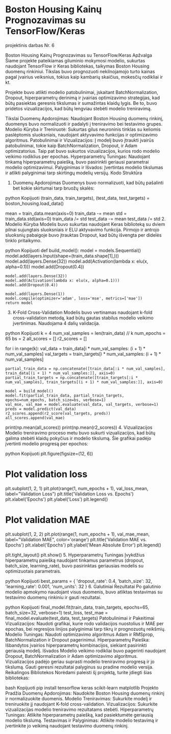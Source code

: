 # Boston Housing Kainų Prognozavimas su TensorFlow/Keras
projektinis darbas Nr. 6

Boston Housing Kainų Prognozavimas su TensorFlow/Keras
Apžvalga
Šiame projekte pateikiamas giluminio mokymosi modelio, sukurtas naudojant TensorFlow ir Keras bibliotekas, taikymas Boston Housing duomenų rinkiniui. Tikslas buvo prognozuoti nekilnojamojo turto kainas pagal įvairius veiksnius, tokius kaip kambarių skaičius, mokesčių rodikliai ir kt.

Projekte buvo atlikti modelio patobulinimai, įskaitant BatchNormalization, Dropout, hiperparametrų derinimą ir įvairias optimizavimo strategijas, kad būtų pasiektas geresnis tikslumas ir sumažintas klaidų lygis. Be to, buvo pridėtos vizualizacijos, kad būtų lengviau stebėti modelio treniravimą.

Tikslai
Duomenų Apdorojimas: Naudojant Boston Housing duomenų rinkinį, duomenys buvo normalizuoti ir padalyti į treniravimo bei testavimo grupes.
Modelio Kūryba ir Treniruotė: Sukurtas gilus neuroninis tinklas su keliomis paslėptomis sluoksniais, naudojant aktyvavimo funkcijas ir optimizavimo algoritmus.
Patobulinimai ir Vizualizacijos: Į modelį buvo įtraukti įvairūs patobulinimai, tokie kaip BatchNormalization, Dropout, ir Adam optimizatorius. Taip pat buvo sukurtos vizualizacijos, kurios rodo modelio veikimo rodiklius per epochas.
Hyperparametrų Tuningas: Naudojant tinkamą hiperparametrų paiešką, buvo pasirinkti geriausi parametrai modelio optimizavimui.
Palyginimas ir Išvados: Įvertintas modelio tikslumas ir atlikti palyginimai tarp skirtingų modelių versijų.
Kodo Struktūra
1. Duomenų Apdorojimas
Duomenys buvo normalizuoti, kad būtų pašalinti bet kokie skirtumai tarp bruožų skalės:

python
Kopijuoti
(train_data, train_targets), (test_data, test_targets) = boston_housing.load_data()

mean = train_data.mean(axis=0)
train_data -= mean
std = train_data.std(axis=0)
train_data /= std
test_data -= mean
test_data /= std
2. Modelio Kūryba
Modelis buvo sukurtas naudojant Keras biblioteką su dviem pilnai sujungtais sluoksniais ir ELU aktyvavimo funkcija. Pirmojo ir antrojo sluoksnių pabaigoje buvo įtrauktas Dropout, kad būtų išvengta per didelės tinklo pritaikymo.

python
Kopijuoti
def build_model():
    model = models.Sequential()
    model.add(layers.Input(shape=(train_data.shape[1],)))
    model.add(layers.Dense(32))
    model.add(Activation(lambda x: elu(x, alpha=0.1)))
    model.add(Dropout(0.4))

    model.add(layers.Dense(32))
    model.add(Activation(lambda x: elu(x, alpha=0.1)))
    model.add(Dropout(0.4))

    model.add(layers.Dense(1))
    model.compile(optimizer='adam', loss='mse', metrics=['mae'])
    return model
3. K-Fold Cross-Validation
Modelis buvo vertinamas naudojant k-fold cross-validation metodą, kad būtų gautas stabilus modelio veikimo įvertinimas. Naudojama 4 dalių validacija.

python
Kopijuoti
k = 4
num_val_samples = len(train_data) // k
num_epochs = 65
bs = 2
all_scores = []
r2_scores = []

for i in range(k):
    val_data = train_data[i * num_val_samples: (i + 1) * num_val_samples]
    val_targets = train_targets[i * num_val_samples: (i + 1) * num_val_samples]
    
    partial_train_data = np.concatenate([train_data[:i * num_val_samples], train_data[(i + 1) * num_val_samples:]], axis=0)
    partial_train_targets = np.concatenate([train_targets[:i * num_val_samples], train_targets[(i + 1) * num_val_samples:]], axis=0)

    model = build_model()
    model.fit(partial_train_data, partial_train_targets, epochs=num_epochs, batch_size=bs, verbose=1)
    val_mse, val_mae = model.evaluate(val_data, val_targets, verbose=1)
    preds = model.predict(val_data)
    r2_scores.append(r2_score(val_targets, preds))
    all_scores.append(val_mae)

print(np.mean(all_scores))
print(np.mean(r2_scores))
4. Vizualizacijos
Modelio treniravimo proceso metu buvo sukurti vizualizacijos, kad būtų galima stebėti klaidų pokyčius ir modelio tikslumą. Šie grafikai padėjo įvertinti modelio progresą per epochos:

python
Kopijuoti
plt.figure(figsize=(12, 6))

# Plot validation loss
plt.subplot(1, 2, 1)
plt.plot(range(1, num_epochs + 1), val_loss_mean, label="Validation Loss")
plt.title('Validation Loss vs. Epochs')
plt.xlabel('Epochs')
plt.ylabel('Loss')
plt.legend()

# Plot validation MAE
plt.subplot(1, 2, 2)
plt.plot(range(1, num_epochs + 1), val_mae_mean, label="Validation MAE", color='orange')
plt.title('Validation MAE vs. Epochs')
plt.xlabel('Epochs')
plt.ylabel('Mean Absolute Error')
plt.legend()

plt.tight_layout()
plt.show()
5. Hyperparametrų Tuningas
Įvykdžius hiperparametrų paiešką naudojant tinkamus parametrus (dropout, batch_size, learning_rate), buvo pasirinktas geriausias modelis su optimizuotais parametrais.

python
Kopijuoti
best_params = {
    'dropout_rate': 0.4,
    'batch_size': 32,
    'learning_rate': 0.001,
    'num_units': 32
}
6. Galutiniai Rezultatai
Po galutinio modelio apmokymo naudojant visus duomenis, buvo atliktas testavimas su testavimo duomenų rinkiniu ir gauti rezultatai.

python
Kopijuoti
final_model.fit(train_data, train_targets, epochs=65, batch_size=32, verbose=1)
test_loss, test_mae = final_model.evaluate(test_data, test_targets)
Patobulinimai ir Pakeitimai
Vizualizacijos: Naudoti grafikai, kurie rodo validacijos nuostolius ir MAE per epochas, bei regresijos linijos palyginimai tarp tikrų ir prognozuotų reikšmių.
Modelio Tuningas: Naudoti optimizavimo algoritmus Adam ir RMSprop, BatchNormalization ir Dropout pagerinimui.
Hiperparametrų Paieška: Išbandytos įvairios hiperparametrų kombinacijos, siekiant pasirinkti geriausią modelį.
Išvados
Modelio veikimo rodikliai buvo pagerinti naudojant Dropout, BatchNormalization ir Adam optimizavimo algoritmus.
Vizualizacijos padėjo geriau suprasti modelio treniravimo progresą ir jo tikslumą.
Gauti geresni rezultatai palyginus su pradine modelio versija.
Reikalingos Bibliotekos
Norėdami paleisti šį projektą, turite įdiegti šias bibliotekas:

bash
Kopijuoti
pip install tensorflow keras scikit-learn matplotlib
Projekto Pradžia
Duomenų Apdorojimas: Naudokite Boston Housing duomenų rinkinį ir normalizuokite duomenis.
Modelio Treniravimas: Sukurkite modelį ir treniruokite jį naudojant K-fold cross-validation.
Vizualizacijos: Sukurkite vizualizacijas modelio treniravimo rezultatams stebėti.
Hiperparametrų Tuningas: Atlikite hiperparametrų paiešką, kad pasiektumėte geriausią modelio tikslumą.
Testavimas ir Palyginimas: Atlikite modelio testavimą ir įvertinkite jo veikimą naudojant testavimo duomenų rinkinį.
